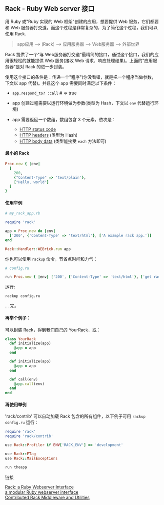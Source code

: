 ## Rack - Ruby Web server 接口

用 Ruby 或"Ruby 实现的 Web 框架"创建的应用，想要提供 Web 服务，它们都要和 Web 服务器打交道。而这个过程是非常复杂的，为了简化这个过程，我们可以使用 Rack.

> app应用 --> (Rack) --> 应用服务器 --> Web服务器 --> 外部世界

Rack 提供了一个"与 Web服务器打交道"最精简的接口，通过这个接口，我们的应用很轻松的就能提供 Web 服务(接收 Web 请求，响应处理结果)。上面的"应用服务器"是对 Rack 的进一步封装。

使用这个接口的条件是：传递一个"程序"(你没看错，就是把一个程序当做参数，下文以 app 代替)。并且这个 app 需要同时满足以下条件：

- `app.respond_to? :call` # => true
- app 创建过程需要以运行环境做为参数(类型为 Hash，下文以 `env` 代替运行环境)
- app 需要返回一个数组，数组包含 3 个元素，依次是：

  - [HTTP status code](http://en.wikipedia.org/wiki/List_of_HTTP_status_codes)
  - [HTTP headers](http://en.wikipedia.org/wiki/List_of_HTTP_headers) (类型为 Hash)
  - [HTTP body data](http://en.wikipedia.org/wiki/HTTP_body_data) (类型能接受 `each` 方法即可)

#### 最小的 Rack

```ruby
Proc.new { |env|
  [
    200,
    {"Content-Type" => 'text/plain'},
    ["Hello, world"]
  ]
}
```

#### 使用举例

```ruby
# my_rack_app.rb

require 'rack'

app = Proc.new do |env|
  ['200', {'Content-Type' => 'text/html'}, ['A example rack app.']]
end

Rack::Handler::WEBrick.run app
```

你也可以使用 `rackup` 命令，节省点时间和力气：

```ruby
# config.ru

run Proc.new { |env| ['200', {'Content-Type' => 'text/html'}, ['get rack\'d']] }
```

运行:

`rackup config.ru`

... 完。

#### 再举个例子：

可以封装 Rack，得到我们自己的 YourRack，或：

```ruby
class YourRack
  def initialize(app)
    @app = app
  end

  def initialize(app)
    @app = app
  end

  def call(env)
    @app.call(env)
  end
end
```

#### 再使用举例

'rack/contrib' 可以自动加载 Rack 包含的所有组件，以下例子可用 `rackup config.ru` 运行：

```ruby
require 'rack'
require 'rack/contrib'

use Rack::Profiler if ENV['RACK_ENV'] == 'development'

use Rack::ETag
use Rack::MailExceptions

run theapp
```

链接

[Rack: a Ruby Webserver Interface](http://rack.github.io/)<br>
[a modular Ruby webserver interface](https://github.com/rack/rack)<br>
[Contributed Rack Middleware and Utilities](https://github.com/rack/rack-contrib)
